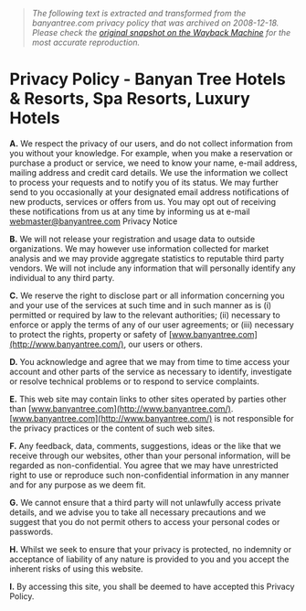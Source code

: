 > *The following text is extracted and transformed from the banyantree.com privacy policy that was archived on 2008-12-18. Please check the [original snapshot on the Wayback Machine](https://web.archive.org/web/20081218004858id_/http%3A//banyantree.com/policy.html) for the most accurate reproduction.*

# Privacy Policy - Banyan Tree Hotels & Resorts, Spa Resorts, Luxury Hotels

**A.** We respect the privacy of our users, and do not collect information from you without your knowledge. For example, when you make a reservation or purchase a product or service, we need to know your name, e-mail address, mailing address and credit card details. We use the information we collect to process your requests and to notify you of its status. We may further send to you occasionally at your designated email address notifications of new products, services or offers from us. You may opt out of receiving these notifications from us at any time by informing us at e-mail [webmaster@banyantree.com](mailto:webmaster@banyantree.com) Privacy Notice 

**B.** We will not release your registration and usage data to outside organizations. We may however use information collected for market analysis and we may provide aggregate statistics to reputable third party vendors. We will not include any information that will personally identify any individual to any third party. 

**C.** We reserve the right to disclose part or all information concerning you and your use of the services at such time and in such manner as is (i) permitted or required by law to the relevant authorities; (ii) necessary to enforce or apply the terms of any of our user agreements; or (iii) necessary to protect the rights, property or safety of [www.banyantree.com](http://www.banyantree.com/), our users or others. 

**D.** You acknowledge and agree that we may from time to time access your account and other parts of the service as necessary to identify, investigate or resolve technical problems or to respond to service complaints. 

**E.** This web site may contain links to other sites operated by parties other than [www.banyantree.com](http://www.banyantree.com/). [www.banyantree.com](http://www.banyantree.com/) is not responsible for the privacy practices or the content of such web sites.

**F.** Any feedback, data, comments, suggestions, ideas or the like that we receive through our websites, other than your personal information, will be regarded as non-confidential. You agree that we may have unrestricted right to use or reproduce such non-confidential information in any manner and for any purpose as we deem fit. 

**G.** We cannot ensure that a third party will not unlawfully access private details, and we advise you to take all necessary precautions and we suggest that you do not permit others to access your personal codes or passwords.

**H.** Whilst we seek to ensure that your privacy is protected, no indemnity or acceptance of liability of any nature is provided to you and you accept the inherent risks of using this website.

**I.** By accessing this site, you shall be deemed to have accepted this Privacy Policy.
